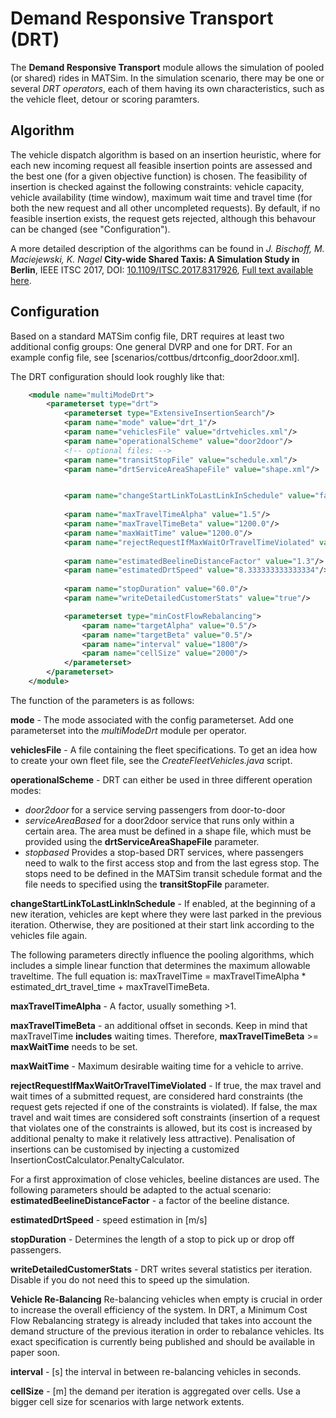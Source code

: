 # Demand Responsive Transport (DRT)

The **Demand Responsive Transport**  module allows the simulation of pooled (or shared) rides in MATSim. 
In the simulation scenario, there may be one or several *DRT operators*, each of them having its own characteristics, such as the vehicle fleet, detour or scoring paramters.

## Algorithm

The vehicle dispatch algorithm is based on an insertion heuristic, where for each new incoming request all feasible insertion points are assessed and the best one (for a given objective function) is chosen. The feasibility of insertion is checked against the following constraints: vehicle capacity, vehicle availability (time window), maximum wait time and travel time (for both the new request and all other uncompleted requests). By default, if no feasible insertion exists, the request gets rejected, although this behavour can be changed (see "Configuration").

A more detailed description of the algorithms can be found in 
*J. Bischoff, M. Maciejewski, K. Nagel* **City-wide Shared Taxis: A Simulation Study in Berlin**, IEEE ITSC 2017, DOI: [10.1109/ITSC.2017.8317926](https://doi.org/10.1109/ITSC.2017.8317926), [Full text available here](http://dx.doi.org/10.14279/depositonce-7734).

## Configuration
Based on a standard MATSim config file, DRT requires at least two additional config groups: One general DVRP and one for DRT. For an example config file, see [scenarios/cottbus/drtconfig_door2door.xml].

The DRT configuration should look roughly like that:

```xml
	<module name="multiModeDrt">
		<parameterset type="drt">
            <parameterset type="ExtensiveInsertionSearch"/>
			<param name="mode" value="drt_1"/>
			<param name="vehiclesFile" value="drtvehicles.xml"/>
			<param name="operationalScheme" value="door2door"/>
			<!-- optional files: -->
			<param name="transitStopFile" value="schedule.xml"/>
			<param name="drtServiceAreaShapeFile" value="shape.xml"/>


			<param name="changeStartLinkToLastLinkInSchedule" value="false"/>
			
			<param name="maxTravelTimeAlpha" value="1.5"/>
			<param name="maxTravelTimeBeta" value="1200.0"/>
			<param name="maxWaitTime" value="1200.0"/>
			<param name="rejectRequestIfMaxWaitOrTravelTimeViolated" value="true"/>
			
			<param name="estimatedBeelineDistanceFactor" value="1.3"/>
			<param name="estimatedDrtSpeed" value="8.333333333333334"/>
			
			<param name="stopDuration" value="60.0"/>
			<param name="writeDetailedCustomerStats" value="true"/>

			<parameterset type="minCostFlowRebalancing">
				<param name="targetAlpha" value="0.5"/>
				<param name="targetBeta" value="0.5"/>
				<param name="interval" value="1800"/>
				<param name="cellSize" value="2000"/>
			</parameterset>
		</parameterset>
	</module>
```

The function of the parameters is as follows:

**mode** - The mode associated with the config parameterset. Add one parameterset into the _multiModeDrt_ module per operator.

**vehiclesFile**  - A file containing the fleet specifications. To get an idea how to create your own fleet file, see the _CreateFleetVehicles.java_ script.

**operationalScheme** - DRT can either be used in three different operation modes:
   - _door2door_ for a service serving passengers from door-to-door
   - _serviceAreaBased_ for a door2door service that runs only within a certain area. The area must be defined in a shape file, which must be provided using the **drtServiceAreaShapeFile** parameter.
   - _stopbased_ Provides a stop-based DRT services, where passengers need to walk to the first access stop and from the last egress stop. The stops need to be defined in the MATSim transit schedule format and the file needs to specified using the 
**transitStopFile** parameter.

**changeStartLinkToLastLinkInSchedule** - If enabled, at the beginning of a new iteration, vehicles are kept where they were last parked in the previous iteration. Otherwise, they are positioned at their start link according to the vehicles file again. 


The following parameters directly influence the pooling algorithms, which includes a simple linear function that determines the maximum allowable traveltime. The full equation is:
maxTravelTime = maxTravelTimeAlpha \* estimated_drt_travel_time + maxTravelTimeBeta.

**maxTravelTimeAlpha** - A factor, usually something >1.

**maxTravelTimeBeta** - an additional offset in seconds. Keep in mind that maxTravelTime **includes** waiting times. Therefore, **maxTravelTimeBeta** >= **maxWaitTime** needs to be set.

**maxWaitTime** - Maximum desirable waiting time for a vehicle to arrive. 

**rejectRequestIfMaxWaitOrTravelTimeViolated** - If true, the max travel and wait times of a submitted request, are considered hard constraints (the request gets rejected if one of the constraints is violated). If false, the max travel and wait times are considered soft constraints (insertion of a request that violates one of the constraints is allowed, but its cost is increased by additional penalty to make it relatively less attractive). Penalisation of insertions can be customised by injecting a customized InsertionCostCalculator.PenaltyCalculator.


For a first approximation of close vehicles, beeline distances are used.
The following parameters should be adapted to the actual scenario:
**estimatedBeelineDistanceFactor** - a factor of the beeline distance.

**estimatedDrtSpeed** - speed estimation in \[m/s\]

**stopDuration** - Determines the length of a stop to pick up or drop off passengers.

**writeDetailedCustomerStats** - DRT writes several statistics per iteration. Disable if you do not need this to speed up the simulation.

**Vehicle Re-Balancing**
Re-balancing vehicles when empty is crucial in order to increase the overall efficiency of the system. In DRT, a Minimum Cost Flow Rebalancing strategy is already included that takes into account the demand structure of the previous iteration in order to rebalance vehicles. Its exact specification is currently being published and should be available in paper soon.

**interval** - \[s\] the interval in between re-balancing vehicles in seconds.

**cellSize** - \[m\] the demand per iteration is aggregated over cells. Use a bigger cell size for scenarios with large network extents.
